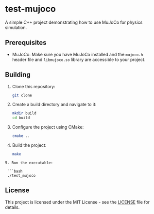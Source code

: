 # test-mujoco

A simple C++ project demonstrating how to use MuJoCo for physics simulation.

## Prerequisites

* MuJoCo: Make sure you have MuJoCo installed and the `mujoco.h` header file and `libmujoco.so` library are accessible to your project.

## Building

1. Clone this repository:

   ```bash
   git clone 
   ```
2. Create a build directory and navigate to it:

   ```bash
   mkdir build
   cd build
   ```

3. Configure the project using CMake:

   ```bash
   cmake ..
   ```

4. Build the project:

   ```bash
   make
  ```
5. Run the executable:

   ```bash
   ./test_mujoco
   ```

## License

This project is licensed under the MIT License - see the [LICENSE](LICENSE) file for details.
```

